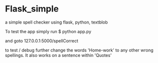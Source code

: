 # Flask_simple
a simple spell checker using flask, python, textblob

To test the app simply run 
$ python app.py 

and goto 127.0.0.1:5000/spellCorrect

to test / debug further change the words 'Home-work' to any other wrong spellings. 
It also works on a sentence within 'Quotes'
